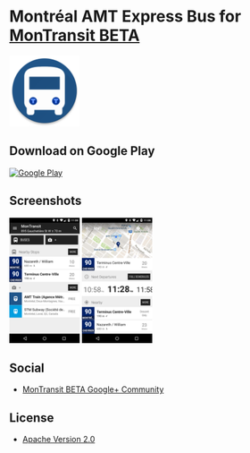 # Montréal AMT Express Bus for [MonTransit BETA](https://github.com/mtransitapps/mtransit-for-android)

<img width="25%" height="25%" src="https://raw.githubusercontent.com/mtransitapps/ca-montreal-amt-bus-android/master/pub/hi-res-app-icon.png"/>

## Download on Google Play

[![Google Play](https://developer.android.com/images/brand/en_app_rgb_wo_60.png)](https://play.google.com/store/apps/details?id=org.mtransit.android.ca_montreal_amt_bus)

## Screenshots

<img width="25%" height="25%" src="https://raw.githubusercontent.com/mtransitapps/ca-montreal-amt-bus-android/master/pub/screenshot-phone-1.png"/>
<img width="25%" height="25%" src="https://raw.githubusercontent.com/mtransitapps/ca-montreal-amt-bus-android/master/pub/screenshot-phone-2.png"/>

## Social

* [MonTransit BETA Google+ Community](https://plus.google.com/communities/111796337224469270605)

## License

* [Apache Version 2.0](http://www.apache.org/licenses/LICENSE-2.0.html)
